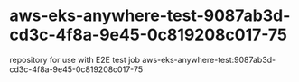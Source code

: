 # aws-eks-anywhere-test-9087ab3d-cd3c-4f8a-9e45-0c819208c017-75
repository for use with E2E test job aws-eks-anywhere-test:9087ab3d-cd3c-4f8a-9e45-0c819208c017-75
